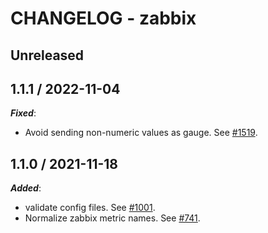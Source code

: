 # CHANGELOG - zabbix

## Unreleased

## 1.1.1 / 2022-11-04

***Fixed***:

* Avoid sending non-numeric values as gauge. See [#1519](https://github.com/DataDog/integrations-extras/pull/1519).

## 1.1.0 / 2021-11-18

***Added***:

* validate config files. See [#1001](https://github.com/DataDog/integrations-extras/pull/1001).
* Normalize zabbix metric names. See [#741](https://github.com/DataDog/integrations-extras/pull/741).
